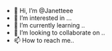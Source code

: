  - 👋 Hi, I’m @Janetteee
- 👀 I’m interested in ...
- 🌱 I’m currently learning .. 
- 💞️ I’m looking to collaborate on ..
- 📫 How to reach me..
